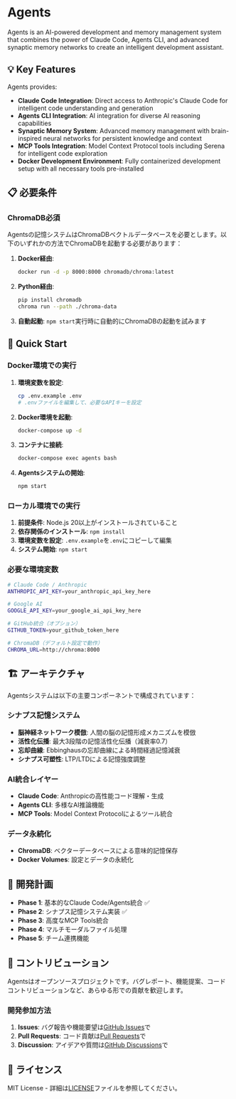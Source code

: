 # Agents

Agents is an AI-powered development and memory management system that combines the power of Claude Code, Agents CLI, and advanced synaptic memory networks to create an intelligent development assistant.

## 💡 Key Features

Agents provides:

- **Claude Code Integration**: Direct access to Anthropic's Claude Code for intelligent code understanding and generation
- **Agents CLI Integration**: AI integration for diverse AI reasoning capabilities  
- **Synaptic Memory System**: Advanced memory management with brain-inspired neural networks for persistent knowledge and context
- **MCP Tools Integration**: Model Context Protocol tools including Serena for intelligent code exploration
- **Docker Development Environment**: Fully containerized development setup with all necessary tools pre-installed

## 📋 必要条件

### ChromaDB必須
Agentsの記憶システムはChromaDBベクトルデータベースを必要とします。以下のいずれかの方法でChromaDBを起動する必要があります：

1. **Docker経由**:
   ```bash
   docker run -d -p 8000:8000 chromadb/chroma:latest
   ```

2. **Python経由**:
   ```bash
   pip install chromadb
   chroma run --path ./chroma-data
   ```

3. **自動起動**: `npm start`実行時に自動的にChromaDBの起動を試みます

## 🚀 Quick Start

### Docker環境での実行

1. **環境変数を設定**:
   ```bash
   cp .env.example .env
   # .envファイルを編集して、必要なAPIキーを設定
   ```

2. **Docker環境を起動**:
   ```bash
   docker-compose up -d
   ```

3. **コンテナに接続**:
   ```bash
   docker-compose exec agents bash
   ```

4. **Agentsシステムの開始**:
   ```bash
   npm start
   ```

### ローカル環境での実行

1. **前提条件**: Node.js 20以上がインストールされていること
2. **依存関係のインストール**: `npm install`
3. **環境変数を設定**: `.env.example`を`.env`にコピーして編集
4. **システム開始**: `npm start`

### 必要な環境変数

```bash
# Claude Code / Anthropic
ANTHROPIC_API_KEY=your_anthropic_api_key_here

# Google AI
GOOGLE_API_KEY=your_google_ai_api_key_here

# GitHub統合（オプション）
GITHUB_TOKEN=your_github_token_here

# ChromaDB（デフォルト設定で動作）
CHROMA_URL=http://chroma:8000
```

## 🏗️ アーキテクチャ

Agentsシステムは以下の主要コンポーネントで構成されています：

### シナプス記憶システム
- **脳神経ネットワーク模倣**: 人間の脳の記憶形成メカニズムを模倣
- **活性化伝播**: 最大3段階の記憶活性化伝播（減衰率0.7）
- **忘却曲線**: Ebbinghausの忘却曲線による時間経過記憶減衰
- **シナプス可塑性**: LTP/LTDによる記憶強度調整

### AI統合レイヤー
- **Claude Code**: Anthropicの高性能コード理解・生成
- **Agents CLI**: 多様なAI推論機能
- **MCP Tools**: Model Context Protocolによるツール統合

### データ永続化
- **ChromaDB**: ベクターデータベースによる意味的記憶保存
- **Docker Volumes**: 設定とデータの永続化

## 🔮 開発計画

- **Phase 1**: 基本的なClaude Code/Agents統合 ✅
- **Phase 2**: シナプス記憶システム実装 ✅
- **Phase 3**: 高度なMCP Tools統合
- **Phase 4**: マルチモーダルファイル処理
- **Phase 5**: チーム連携機能

## 🤝 コントリビューション

Agentsはオープンソースプロジェクトです。バグレポート、機能提案、コードコントリビューションなど、あらゆる形での貢献を歓迎します。

### 開発参加方法

1. **Issues**: バグ報告や機能要望は[GitHub Issues](https://github.com/akiojin/agents/issues)で
2. **Pull Requests**: コード貢献は[Pull Requests](https://github.com/akiojin/agents/pulls)で
3. **Discussion**: アイデアや質問は[GitHub Discussions](https://github.com/akiojin/agents/discussions)で

## 📄 ライセンス

MIT License - 詳細は[LICENSE](LICENSE)ファイルを参照してください。
